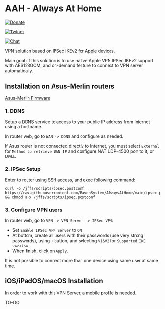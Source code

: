 # AAH - Always At Home

[![Donate](https://img.shields.io/badge/donate-PayPal-blue.svg)](https://paypal.me/ravensystem)

[![Twitter](https://img.shields.io/twitter/follow/RavenSystem.svg?style=social)](https://twitter.com/RavenSystem)

[![Chat](https://img.shields.io/discord/594630635696553994?style=social)](https://discord.gg/v8hyxj2)

VPN solution based on IPSec IKEv2 for Apple devices.

Main goal of this solution is to use native Apple VPN IPSec IKEv2 support with AES128GCM, and on-demand feature to connect to VPN server automatically.

## Installation on Asus-Merlin routers

[Asus-Merlin Firmware](https://www.asuswrt-merlin.net)

### 1. DDNS

Setup a DDNS service to access to your public IP address from Internet using a hostname.

In router web, go to `WAN -> DDNS` and configure as needed.

If Asus router is not connected directly to Internet, you must select `External` for `Method to retrieve WAN IP` and configure NAT UDP-4500 port to it, or DMZ.

### 2. IPSec Setup

Enter to router using SSH access, and exec following command:

```shell
curl -o /jffs/scripts/ipsec.postconf https://raw.githubusercontent.com/RavenSystem/AlwaysAtHome/main/ipsec.postconf && chmod a+x /jffs/scripts/ipsec.postconf
```

### 3. Configure VPN users

In router web, go to `VPN -> VPN Server -> IPSec VPN`:
- Set `Enable IPSec VPN Server` to `ON`.
- At bottom, create all users with their passwords (use very strong passwords), using `+` button, and selecting `V1&V2` for `Supported IKE version`.
- When finish, click on `Apply`.

It is not possible to connect more than one device using same user at same time.

## iOS/iPadOS/macOS Installation

In order to work with this VPN Server, a mobile profile is needed.

TO-DO

